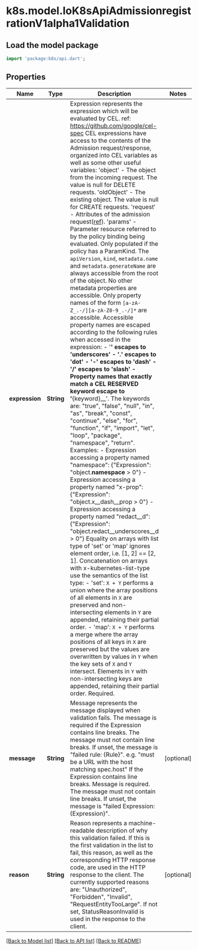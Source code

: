 # k8s.model.IoK8sApiAdmissionregistrationV1alpha1Validation

## Load the model package
```dart
import 'package:k8s/api.dart';
```

## Properties
Name | Type | Description | Notes
------------ | ------------- | ------------- | -------------
**expression** | **String** | Expression represents the expression which will be evaluated by CEL. ref: https://github.com/google/cel-spec CEL expressions have access to the contents of the Admission request/response, organized into CEL variables as well as some other useful variables:  'object' - The object from the incoming request. The value is null for DELETE requests. 'oldObject' - The existing object. The value is null for CREATE requests. 'request' - Attributes of the admission request([ref](/pkg/apis/admission/types.go#AdmissionRequest)). 'params' - Parameter resource referred to by the policy binding being evaluated. Only populated if the policy has a ParamKind.  The `apiVersion`, `kind`, `metadata.name` and `metadata.generateName` are always accessible from the root of the object. No other metadata properties are accessible.  Only property names of the form `[a-zA-Z_.-/][a-zA-Z0-9_.-/]*` are accessible. Accessible property names are escaped according to the following rules when accessed in the expression: - '__' escapes to '__underscores__' - '.' escapes to '__dot__' - '-' escapes to '__dash__' - '/' escapes to '__slash__' - Property names that exactly match a CEL RESERVED keyword escape to '__{keyword}__'. The keywords are:    \"true\", \"false\", \"null\", \"in\", \"as\", \"break\", \"const\", \"continue\", \"else\", \"for\", \"function\", \"if\",    \"import\", \"let\", \"loop\", \"package\", \"namespace\", \"return\". Examples:   - Expression accessing a property named \"namespace\": {\"Expression\": \"object.__namespace__ > 0\"}   - Expression accessing a property named \"x-prop\": {\"Expression\": \"object.x__dash__prop > 0\"}   - Expression accessing a property named \"redact__d\": {\"Expression\": \"object.redact__underscores__d > 0\"}  Equality on arrays with list type of 'set' or 'map' ignores element order, i.e. [1, 2] == [2, 1]. Concatenation on arrays with x-kubernetes-list-type use the semantics of the list type:   - 'set': `X + Y` performs a union where the array positions of all elements in `X` are preserved and     non-intersecting elements in `Y` are appended, retaining their partial order.   - 'map': `X + Y` performs a merge where the array positions of all keys in `X` are preserved but the values     are overwritten by values in `Y` when the key sets of `X` and `Y` intersect. Elements in `Y` with     non-intersecting keys are appended, retaining their partial order. Required. | 
**message** | **String** | Message represents the message displayed when validation fails. The message is required if the Expression contains line breaks. The message must not contain line breaks. If unset, the message is \"failed rule: {Rule}\". e.g. \"must be a URL with the host matching spec.host\" If the Expression contains line breaks. Message is required. The message must not contain line breaks. If unset, the message is \"failed Expression: {Expression}\". | [optional] 
**reason** | **String** | Reason represents a machine-readable description of why this validation failed. If this is the first validation in the list to fail, this reason, as well as the corresponding HTTP response code, are used in the HTTP response to the client. The currently supported reasons are: \"Unauthorized\", \"Forbidden\", \"Invalid\", \"RequestEntityTooLarge\". If not set, StatusReasonInvalid is used in the response to the client. | [optional] 

[[Back to Model list]](../README.md#documentation-for-models) [[Back to API list]](../README.md#documentation-for-api-endpoints) [[Back to README]](../README.md)


